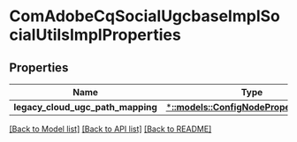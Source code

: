 # ComAdobeCqSocialUgcbaseImplSocialUtilsImplProperties

## Properties
Name | Type | Description | Notes
------------ | ------------- | ------------- | -------------
**legacy_cloud_ugc_path_mapping** | [***::models::ConfigNodePropertyBoolean**](configNodePropertyBoolean.md) |  | [optional] 

[[Back to Model list]](../README.md#documentation-for-models) [[Back to API list]](../README.md#documentation-for-api-endpoints) [[Back to README]](../README.md)


